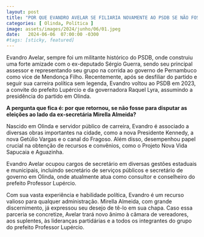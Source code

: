 ```yaml
---
layout: post
title: "POR QUE EVANDRO AVELAR SE FILIARIA NOVAMENTE AO PSDB SE NÃO FOSSE PARA DISPUTAR AS ELEIÇÕES?"
categories: [ Olinda, Política ]
image: assets/images/2024/junho/06/01.jpeg
date:   2024-06-06  07:00:00 -0300
#tags: [sticky, featured]
---
```

Evandro Avelar, sempre foi um militante histórico do PSDB, onde construiu uma forte amizade com o ex-deputado Sérgio Guerra, sendo seu principal assessor e representando seu grupo na corrida ao governo de Pernambuco como vice de Mendonça Filho. Recentemente, após se desfiliar do partido e seguir sua carreira política sem legenda, Evandro voltou ao PSDB em 2023, a convite do prefeito Lupércio e da governadora Raquel Lyra, assumindo a presidência do partido em Olinda. 

**A pergunta que fica é: por que retornou, se não fosse para disputar as eleições ao lado da ex-secretária Mirella Almeida?**

Nascido em Olinda e servidor público de carreira, Evandro é associado a diversas obras importantes na cidade, como a nova Presidente Kennedy, a nova Getúlio Vargas e o canal do Fragoso. Além disso, desempenhou papel crucial na obtenção de recursos e convênios, como o Projeto Nova Vida Sapucaia e Aguazinha. 

Evandro Avelar ocupou cargos de secretário em diversas gestões estaduais e municipais, incluindo secretário de serviços públicos e secretário de governo em Olinda, onde atualmente atua como consultor e conselheiro do prefeito Professor Lupércio. 

Com sua vasta experiência e habilidade política, Evandro é um recurso valioso para qualquer administração. Mirella Almeida, com grande discernimento, já expressou seu desejo de tê-lo em sua chapa. Caso essa parceria se concretize, Avelar trará novo ânimo à câmara de vereadores, aos suplentes, às lideranças partidárias e a todos os integrantes do grupo do prefeito Professor Lupércio.